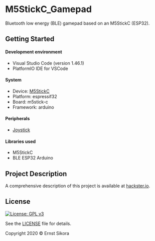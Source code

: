 # M5StickC_Gamepad
Bluetooth low energy (BLE) gamepad based on an M5StickC (ESP32).

## Getting Started
#### Development environment
- Visual Studio Code (version 1.46.1)
- PlatformIO IDE for VSCode

#### System
- Device: [M5StickC](https://docs.m5stack.com/#/en/core/m5stickc)
- Platform: espressif32
- Board: m5stick-c
- Framework: arduino

#### Peripherals
- [Joystick](https://docs.m5stack.com/#/en/unit/joystick)

#### Libraries used
- M5StickC
- BLE ESP32 Arduino

## Project Description

A comprehensive description of this project is available at [hackster.io](https://www.hackster.io/esikora/wireless-gamepad-with-esp32-and-ble-9e069a).

## License

[![License: GPL v3](https://img.shields.io/badge/License-GPLv3-blue.svg)](https://www.gnu.org/licenses/gpl-3.0)

See the [LICENSE](LICENSE) file for details.

Copyright 2020 © Ernst Sikora
